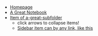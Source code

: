 - [Homepage](README.md "HTML title by default is the text in []")
- [A Great Notebook](NOTEBOOK.md)
- [Item of a-great-subfolder](a-great-subfolder/README.md "HTML title can be setted here")
    - click arrows to collapse items!
    - [Sidebar item can by any link, like this](https://github.com)